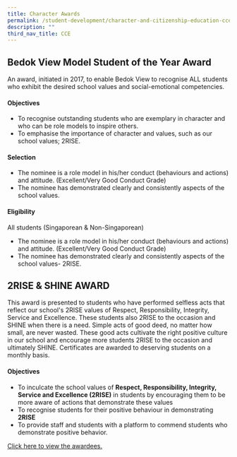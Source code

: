 ```yaml
---
title: Character Awards
permalink: /student-development/character-and-citizenship-education-cce/character-awards/
description: ""
third_nav_title: CCE
---
```

## Bedok View Model Student of the Year Award

An award, initiated in 2017, to enable Bedok View to recognise ALL students who exhibit the desired school values and social-emotional competencies.

#### Objectives

* To recognise outstanding students who are exemplary in character and who can be role models to inspire others. 
* To emphasise the importance of character and values, such as our school values; 2RISE.

#### Selection 

* The nominee is a role model in his/her conduct (behaviours and actions) and attitude. (Excellent/Very Good Conduct Grade)
* The nominee has demonstrated clearly and consistently aspects of the school values.

#### Eligibility

All students (Singaporean & Non-Singaporean)

* The nominee is a role model in his/her conduct (behaviours and actions) and attitude. (Excellent/Very Good Conduct Grade)
* The nominee has demonstrated clearly and consistently aspects of the school values- 2RISE.


## 2RISE & SHINE AWARD

This award is presented to students who have performed selfless acts that reflect our school's 2RISE values of Respect, Responsibility, Integrity, Service and Excellence. These students also 2RISE to the occasion and SHINE when there is a need. Simple acts of good deed, no matter how small, are never wasted. These good acts cultivate the right positive culture in our school and encourage more students 2RISE to the occasion and ultimately SHINE. Certificates are awarded to deserving students on a monthly basis.

#### Objectives

* To inculcate the school values of **Respect, Responsibility, Integrity, Service and Excellence (2RISE)** in students by encouraging them to be more aware of actions that demonstrate these values
* To recognise students for their positive behaviour in demonstrating **2RISE**
* To provide staff and students with a platform to commend students who demonstrate positive behavior.

[Click here to view the awardees.](/achievements/character-awards/2rise-n-shine-awards)